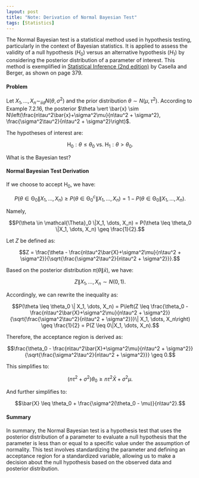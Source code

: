 ```yaml
---
layout: post
title: "Note: Derivation of Normal Bayesian Test"
tags: [Statistics]
---
```

The Normal Bayesian test is a statistical method used in hypothesis testing, particularly in the context of Bayesian statistics. It is applied to assess the validity of a null hypothesis ($H_0$) versus an alternative hypothesis ($H_1$) by considering the posterior distribution of a parameter of interest.
This method is exemplified in [Statistical Inference (2nd edition)](https://www.amazon.com/Statistical-Inference-George-Casella/dp/0534243126) by Casella and Berger, as shown on page 379.

#### Problem

Let $X_1, \dots, X_n \sim_{iid} N(\theta, \sigma^2)$ and the prior distribution $\theta \sim N(\mu, \tau^2)$. According to Example 7.2.16, the posterior $\theta \vert \bar{x} \sim N\left(\frac{n\tau^2\bar{x}+\sigma^2\mu}{n\tau^2 + \sigma^2}, \frac{\sigma^2\tau^2}{n\tau^2 + \sigma^2}\right)$.

The hypotheses of interest are:

$$\text{H}_0: \theta\leq\theta_0 \mbox{ vs. } \text{H}_1: \theta > \theta_0.$$

What is the Bayesian test?


#### Normal Bayesian Test Derivation

If we choose to accept $\text{H}_0$, we have:

$$P(\theta \in \mathcal{\Theta}_0 \|X_1, \dots, X_n) \geq P(\theta \in \mathcal{\Theta}^c_0 \|X_1, \dots, X_n) = 1 - P(\theta \in \mathcal{\Theta}_0 \|X_1, \dots, X_n).$$

Namely,

$$P(\theta \in \mathcal{\Theta}_0 \|X_1, \dots, X_n) = P(\theta \leq \theta_0 \|X_1, \dots, X_n) \geq \frac{1}{2}.$$

Let $Z$ be defined as:

$$Z = \frac{\theta - \frac{n\tau^2\bar{X}+\sigma^2\mu}{n\tau^2 + \sigma^2}}{\sqrt{\frac{\sigma^2\tau^2}{n\tau^2 + \sigma^2}}}.$$

Based on the posterior distribution $\pi(\theta \| \bar{x})$, we have:

$$Z \| X_1, \dots, X_n \sim N(0, 1).$$

Accordingly, we can rewrite the inequality as:

$$P(\theta \leq \theta_0 \| X_1, \dots, X_n) = P\left(Z \leq \frac{\theta_0 - \frac{n\tau^2\bar{X}+\sigma^2\mu}{n\tau^2 + \sigma^2}}{\sqrt{\frac{\sigma^2\tau^2}{n\tau^2 + \sigma^2}}}\| X_1, \dots, X_n\right) \geq \frac{1}{2} = P(Z \leq 0\|X_1, \dots, X_n).$$

Therefore, the acceptance region is derived as:

$$\frac{\theta_0 - \frac{n\tau^2\bar{X}+\sigma^2\mu}{n\tau^2 + \sigma^2}}{\sqrt{\frac{\sigma^2\tau^2}{n\tau^2 + \sigma^2}}} \geq 0.$$

This simplifies to:

$$(n\tau^2 + \sigma^2) \theta_0 \geq n\tau^2\bar{X} + \sigma^2\mu.$$

And further simplifies to:

$$\bar{X} \leq \theta_0 + \frac{\sigma^2(\theta_0 - \mu)}{n\tau^2}.$$


#### Summary
In summary, the Normal Bayesian test is a hypothesis test that uses the posterior distribution of a parameter to evaluate a null hypothesis that the parameter is less than or equal to a specific value under the assumption of normality. 
This test involves standardizing the parameter and defining an acceptance region for a standardized variable, allowing us to make a decision about the null hypothesis based on the observed data and posterior distribution.
